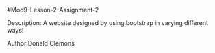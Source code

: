 #Mod9-Lesson-2-Assignment-2


Description: A website designed by using bootstrap in varying different ways!


Author:Donald Clemons
